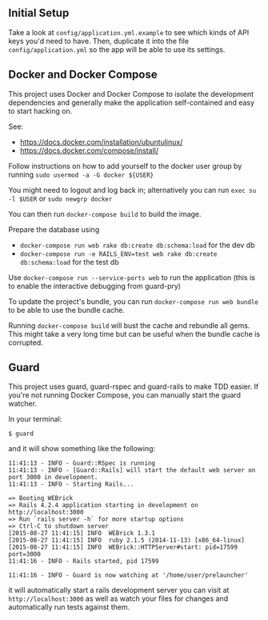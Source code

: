 ## Initial Setup

Take a look at `config/application.yml.example` to see which kinds of API keys you'd need to have. Then, duplicate it into the file `config/application.yml` so the app will be able to use its settings.

## Docker and Docker Compose

This project uses Docker and Docker Compose to isolate the development dependencies and generally make the application self-contained and easy to start hacking on.

See:

* https://docs.docker.com/installation/ubuntulinux/
* https://docs.docker.com/compose/install/

Follow instructions on how to add yourself to the docker user group by running `sudo usermod -a -G docker ${USER}`

You might need to logout and log back in; alternatively you can run `exec su -l $USER` or `sudo newgrp docker`

You can then run `docker-compose build` to build the image.

Prepare the database using

* `docker-compose run web rake db:create db:schema:load` for the dev db
* `docker-compose run -e RAILS_ENV=test web rake db:create db:schema:load` for the test db

Use `docker-compose run --service-ports web` to run the application (this is to enable the interactive debugging from guard-pry)

To update the project's bundle, you can run `docker-compose run web bundle` to be able to use the bundle cache.

Running `docker-compose build` will bust the cache and rebundle all gems. This might take a very long time but can be useful when the bundle cache is corrupted.

## Guard

This project uses guard, guard-rspec and guard-rails to make TDD easier. If you're not running Docker Compose, you can manually start the guard watcher.

In your terminal:

    $ guard

and it will show something like the following:

    11:41:13 - INFO - Guard::RSpec is running
    11:41:13 - INFO - [Guard::Rails] will start the default web server on port 3000 in development.
    11:41:13 - INFO - Starting Rails...

    => Booting WEBrick
    => Rails 4.2.4 application starting in development on http://localhost:3000
    => Run `rails server -h` for more startup options
    => Ctrl-C to shutdown server
    [2015-08-27 11:41:15] INFO  WEBrick 1.3.1
    [2015-08-27 11:41:15] INFO  ruby 2.1.5 (2014-11-13) [x86_64-linux]
    [2015-08-27 11:41:15] INFO  WEBrick::HTTPServer#start: pid=17599 port=3000
    11:41:16 - INFO - Rails started, pid 17599

    11:41:16 - INFO - Guard is now watching at '/home/user/prelauncher'

it will automatically start a rails development server you can visit at ` http://localhost:3000` as well as watch your files for changes and automatically run tests against them.
